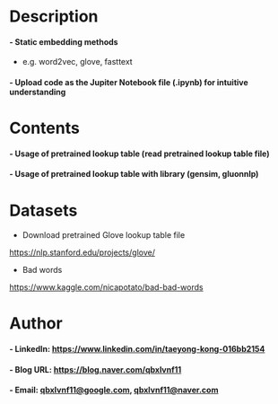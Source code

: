
Description
=============

#### - Static embedding methods
  - e.g. word2vec, glove, fasttext
  
#### - Upload code as the Jupiter Notebook file (.ipynb) for intuitive understanding

Contents
=============

#### - Usage of pretrained lookup table (read pretrained lookup table file)

#### - Usage of pretrained lookup table with library (gensim, gluonnlp)

Datasets
=============

- Download pretrained Glove lookup table file

https://nlp.stanford.edu/projects/glove/

- Bad words

https://www.kaggle.com/nicapotato/bad-bad-words

Author
=============

#### - LinkedIn: https://www.linkedin.com/in/taeyong-kong-016bb2154

#### - Blog URL: https://blog.naver.com/qbxlvnf11

#### - Email: qbxlvnf11@google.com, qbxlvnf11@naver.com
